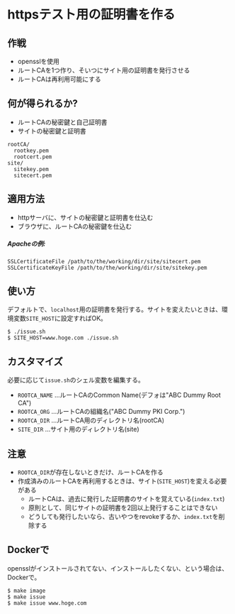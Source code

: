 # httpsテスト用の証明書を作る

## 作戦

- opensslを使用
- ルートCAを1つ作り、そいつにサイト用の証明書を発行させる
- ルートCAは再利用可能にする

## 何が得られるか?

- ルートCAの秘密鍵と自己証明書
- サイトの秘密鍵と証明書

```
rootCA/
  rootkey.pem
  rootcert.pem
site/
  sitekey.pem
  sitecert.pem
```

## 適用方法

- httpサーバに、サイトの秘密鍵と証明書を仕込む
- ブラウザに、ルートCAの秘密鍵を仕込む

##### Apacheの例:
```
SSLCertificateFile /path/to/the/working/dir/site/sitecert.pem
SSLCertificateKeyFile /path/to/the/working/dir/site/sitekey.pem
```

## 使い方

デフォルトで、`localhost`用の証明書を発行する。サイトを変えたいときは、環境変数`SITE_HOST`に設定すればOK。

```shell-session
$ ./issue.sh
$ SITE_HOST=www.hoge.com ./issue.sh
```

## カスタマイズ

必要に応じて`issue.sh`のシェル変数を編集する。

- `ROOTCA_NAME` ...ルートCAのCommon Name(デフォは"ABC Dummy Root CA")
- `ROOTCA_ORG` ...ルートCAの組織名("ABC Dummy PKI Corp.")
- `ROOTCA_DIR` ...ルートCA用のディレクトリ名(rootCA)
- `SITE_DIR` ...サイト用のディレクトリ名(site)

## 注意

- `ROOTCA_DIR`が存在しないときだけ、ルートCAを作る
- 作成済みのルートCAを再利用するときは、サイト(`SITE_HOST`)を変える必要がある
  - ルートCAは、過去に発行した証明書のサイトを覚えている(`index.txt`)
  - 原則として、同じサイトの証明書を2回以上発行することはできない
  - どうしても発行したいなら、古いやつをrevokeするか、`index.txt`を削除する

## Dockerで

opensslがインストールされてない、インストールしたくない、という場合は、Dockerで。

```shell-session
$ make image
$ make issue
$ make issue www.hoge.com
```

